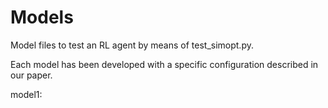 # Models
Model files to test an RL agent by means of test_simopt.py.

Each model has been developed with a specific configuration described in our paper.

model1: 
